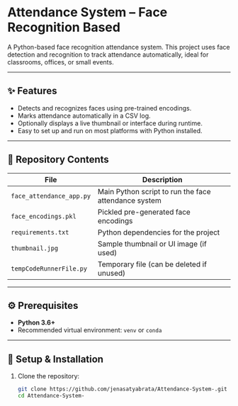 # Attendance System – Face Recognition Based

A Python-based face recognition attendance system. This project uses face detection and recognition to track attendance automatically, ideal for classrooms, offices, or small events.

---

## ✨ Features

- Detects and recognizes faces using pre-trained encodings.
- Marks attendance automatically in a CSV log.
- Optionally displays a live thumbnail or interface during runtime.
- Easy to set up and run on most platforms with Python installed.

---

## 📂 Repository Contents

| File                    | Description                                   |
|-------------------------|-----------------------------------------------|
| `face_attendance_app.py` | Main Python script to run the face attendance system |
| `face_encodings.pkl`     | Pickled pre-generated face encodings          |
| `requirements.txt`       | Python dependencies for the project           |
| `thumbnail.jpg`          | Sample thumbnail or UI image (if used)        |
| `tempCodeRunnerFile.py`  | Temporary file (can be deleted if unused)     |

---

## ⚙️ Prerequisites

- **Python 3.6+**  
- Recommended virtual environment: `venv` or `conda`

---

## 🚀 Setup & Installation

1. Clone the repository:
   ```bash
   git clone https://github.com/jenasatyabrata/Attendance-System-.git
   cd Attendance-System-
